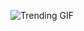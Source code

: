 ![Trending GIF](https://media0.giphy.com/media/v1.Y2lkPThiYjIxNzcyOHRqNzRvc3ZiZXdpcW1qd2ZzZG1rZDVucmUxZGltc21qN3lweXdvMyZlcD12MV9naWZzX3NlYXJjaCZjdD1n/2jMtpIi8mhE8ctiMtK/giphy.gif)
